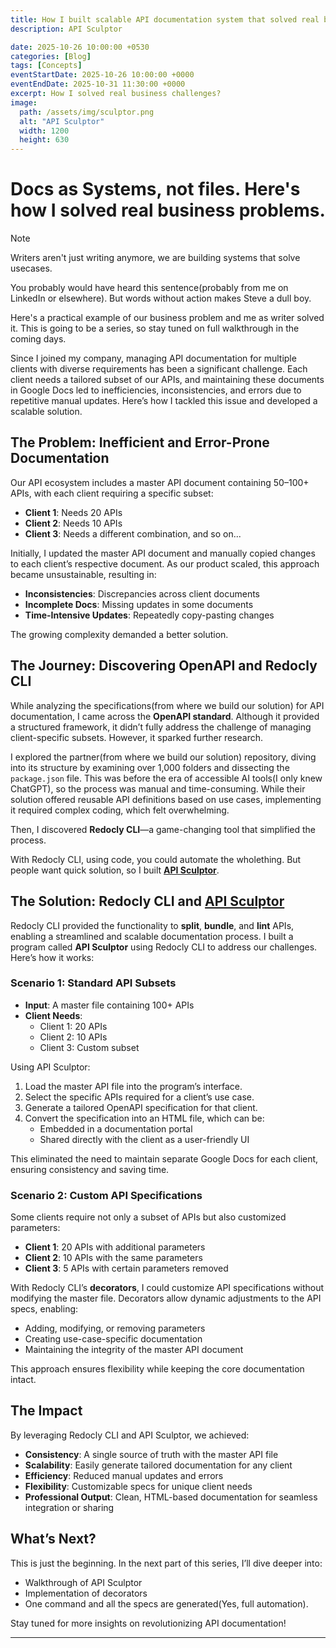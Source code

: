 ```yaml
---
title: How I built scalable API documentation system that solved real business challenges?
description: API Sculptor

date: 2025-10-26 10:00:00 +0530
categories: [Blog]
tags: [Concepts]
eventStartDate: 2025-10-26 10:00:00 +0000
eventEndDate: 2025-10-31 11:30:00 +0000
excerpt: How I solved real business challenges?
image:
  path: /assets/img/sculptor.png
  alt: "API Sculptor"
  width: 1200
  height: 630
---
```


# Docs as Systems, not files. Here's how I solved real business problems. 

> [!NOTE]
Writers aren't just writing anymore, we are building systems that solve usecases.

You probably would have heard this sentence(probably from me on LinkedIn or elsewhere). But words without action makes Steve a dull boy. 

Here's a practical example of our business problem and me as writer solved it. This is going to be a series, so stay tuned on full walkthrough in the coming days.

Since I joined my company, managing API documentation for multiple clients with diverse requirements has been a significant challenge. Each client needs a tailored subset of our APIs, and maintaining these documents in Google Docs led to inefficiencies, inconsistencies, and errors due to repetitive manual updates. Here’s how I tackled this issue and developed a scalable solution.

## The Problem: Inefficient and Error-Prone Documentation

Our API ecosystem includes a master API document containing 50–100+ APIs, with each client requiring a specific subset:

- **Client 1**: Needs 20 APIs
- **Client 2**: Needs 10 APIs
- **Client 3**: Needs a different combination, and so on...

Initially, I updated the master API document and manually copied changes to each client’s respective document. As our product scaled, this approach became unsustainable, resulting in:

- **Inconsistencies**: Discrepancies across client documents
- **Incomplete Docs**: Missing updates in some documents
- **Time-Intensive Updates**: Repeatedly copy-pasting changes

The growing complexity demanded a better solution.

## The Journey: Discovering OpenAPI and Redocly CLI

While analyzing the specifications(from where we build our solution) for API documentation, I came across the **OpenAPI standard**. Although it provided a structured framework, it didn’t fully address the challenge of managing client-specific subsets. However, it sparked further research.

I explored the partner(from where we build our solution) repository, diving into its structure by examining over 1,000 folders and dissecting the `package.json` file. This was before the era of accessible AI tools(I only knew ChatGPT), so the process was manual and time-consuming. While their solution offered reusable API definitions based on use cases, implementing it required complex coding, which felt overwhelming.

Then, I discovered **Redocly CLI**—a game-changing tool that simplified the process.

With Redocly CLI, using code, you could automate the wholething. But people want quick solution, so I built [**API Sculptor**](https://github.com/kstevejose/API_Sculptor).

## The Solution: Redocly CLI and [API Sculptor](https://github.com/kstevejose/API_Sculptor)

Redocly CLI provided the functionality to **split**, **bundle**, and **lint** APIs, enabling a streamlined and scalable documentation process. I built a program called **API Sculptor** using Redocly CLI to address our challenges. Here’s how it works:

### Scenario 1: Standard API Subsets
- **Input**: A master file containing 100+ APIs
- **Client Needs**:
  - Client 1: 20 APIs
  - Client 2: 10 APIs
  - Client 3: Custom subset

Using API Sculptor:
1. Load the master API file into the program’s interface.
2. Select the specific APIs required for a client’s use case.
3. Generate a tailored OpenAPI specification for that client.
4. Convert the specification into an HTML file, which can be:
   - Embedded in a documentation portal
   - Shared directly with the client as a user-friendly UI

This eliminated the need to maintain separate Google Docs for each client, ensuring consistency and saving time.

### Scenario 2: Custom API Specifications
Some clients require not only a subset of APIs but also customized parameters:
- **Client 1**: 20 APIs with additional parameters
- **Client 2**: 10 APIs with the same parameters
- **Client 3**: 5 APIs with certain parameters removed

With Redocly CLI’s **decorators**, I could customize API specifications without modifying the master file. Decorators allow dynamic adjustments to the API specs, enabling:
- Adding, modifying, or removing parameters
- Creating use-case-specific documentation
- Maintaining the integrity of the master API document

This approach ensures flexibility while keeping the core documentation intact.

## The Impact
By leveraging Redocly CLI and API Sculptor, we achieved:
- **Consistency**: A single source of truth with the master API file
- **Scalability**: Easily generate tailored documentation for any client
- **Efficiency**: Reduced manual updates and errors
- **Flexibility**: Customizable specs for unique client needs
- **Professional Output**: Clean, HTML-based documentation for seamless integration or sharing

## What’s Next?
This is just the beginning. In the next part of this series, I’ll dive deeper into:
- Walkthrough of API Sculptor
- Implementation of decorators
- One command and all the specs are generated(Yes, full automation).

Stay tuned for more insights on revolutionizing API documentation!

---
